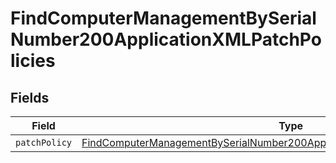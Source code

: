 # FindComputerManagementBySerialNumber200ApplicationXMLPatchPolicies


## Fields

| Field                                                                                                                                                                                     | Type                                                                                                                                                                                      | Required                                                                                                                                                                                  | Description                                                                                                                                                                               |
| ----------------------------------------------------------------------------------------------------------------------------------------------------------------------------------------- | ----------------------------------------------------------------------------------------------------------------------------------------------------------------------------------------- | ----------------------------------------------------------------------------------------------------------------------------------------------------------------------------------------- | ----------------------------------------------------------------------------------------------------------------------------------------------------------------------------------------- |
| `patchPolicy`                                                                                                                                                                             | [FindComputerManagementBySerialNumber200ApplicationXMLPatchPoliciesPatchPolicy](../../models/operations/findcomputermanagementbyserialnumber200applicationxmlpatchpoliciespatchpolicy.md) | :heavy_minus_sign:                                                                                                                                                                        | N/A                                                                                                                                                                                       |